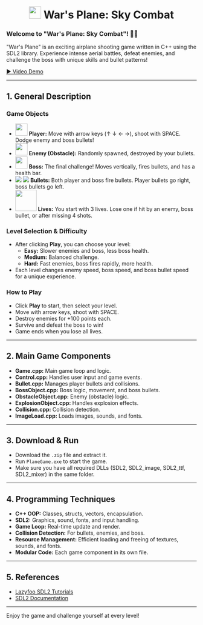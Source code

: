 <h1 align="center">
  <img src="image/Player.png" width="32px">
        War's Plane: Sky Combat
</h1>

### Welcome to "War's Plane: Sky Combat"! 🚀🌌

"War's Plane" is an exciting airplane shooting game written in C++ using the SDL2 library. Experience intense aerial battles, defeat enemies, and challenge the boss with unique skills and bullet patterns!

[▶️ Video Demo](https://www.youtube.com/watch?v=eDS8nbxLrMA)

---

## 1. General Description

### Game Objects

- <img src="image/Player.png" width="32px"> **Player:** Move with arrow keys (↑ ↓ ← →), shoot with SPACE. Dodge enemy and boss bullets!
- <img src="image/obstacle.png" width="32px"> **Enemy (Obstacle):** Randomly spawned, destroyed by your bullets.
- <img src="image/Boss.png" width="32px"> **Boss:** The final challenge! Moves vertically, fires bullets, and has a health bar.
- ![](image/Bullet.png) ![](image/BossBullet.png) **Bullets:** Both player and boss fire bullets. Player bullets go right, boss bullets go left.
- <img src="image/health.png" width="56px"> **Lives:** You start with 3 lives. Lose one if hit by an enemy, boss bullet, or after missing 4 shots.

### Level Selection & Difficulty

- After clicking **Play**, you can choose your level:
  - **Easy:** Slower enemies and boss, less boss health.
  - **Medium:** Balanced challenge.
  - **Hard:** Fast enemies, boss fires rapidly, more health.
- Each level changes enemy speed, boss speed, and boss bullet speed for a unique experience.

### How to Play

- Click **Play** to start, then select your level.
- Move with arrow keys, shoot with SPACE.
- Destroy enemies for +100 points each.
- Survive and defeat the boss to win!
- Game ends when you lose all lives.

---

## 2. Main Game Components

- **Game.cpp:** Main game loop and logic.
- **Control.cpp:** Handles user input and game events.
- **Bullet.cpp:** Manages player bullets and collisions.
- **BossObject.cpp:** Boss logic, movement, and boss bullets.
- **ObstacleObject.cpp:** Enemy (obstacle) logic.
- **ExplosionObject.cpp:** Handles explosion effects.
- **Collision.cpp:** Collision detection.
- **ImageLoad.cpp:** Loads images, sounds, and fonts.

---

## 3. Download & Run

- Download the `.zip` file and extract it.
- Run `PlaneGame.exe` to start the game.
- Make sure you have all required DLLs (SDL2, SDL2_image, SDL2_ttf, SDL2_mixer) in the same folder.

---

## 4. Programming Techniques

- **C++ OOP:** Classes, structs, vectors, encapsulation.
- **SDL2:** Graphics, sound, fonts, and input handling.
- **Game Loop:** Real-time update and render.
- **Collision Detection:** For bullets, enemies, and boss.
- **Resource Management:** Efficient loading and freeing of textures, sounds, and fonts.
- **Modular Code:** Each game component in its own file.

---

## 5. References

- [Lazyfoo SDL2 Tutorials](https://lazyfoo.net/tutorials/SDL/)
- [SDL2 Documentation](https://wiki.libsdl.org/)

---

Enjoy the game and challenge yourself at every level!
